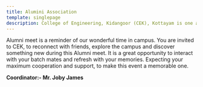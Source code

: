 ```yaml
---
title: Alumini Association
template: singlepage
description: College of Engineering, Kidangoor (CEK), Kottayam is one among the premier institutions in the state. The college is governed by the Co-operative Academy of Professional Education established by the Government of Kerala. The admissions are based on the rank obtained by the students in the State Entrance examinations and functioning of the college is according to the rules and regulations formulated by the Government of Kerala.
---
```


Alumni meet is a reminder of our wonderful time in campus. You are invited to CEK, to reconnect with friends, explore the campus and discover something new during this Alumni meet. It is a great opportunity to interact with your batch mates and refresh with your memories. Expecting your maximum cooperation and support, to make this event a memorable one.

**Coordinator:- Mr. Joby James**
